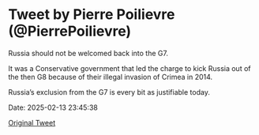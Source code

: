 # Tweet by Pierre Poilievre (@PierrePoilievre)

Russia should not be welcomed back into the G7. 

It was a Conservative government that led the charge to kick Russia out of the then G8 because of their illegal invasion of Crimea in 2014.

Russia’s exclusion from the G7 is every bit as justifiable today.

Date: 2025-02-13 23:45:38

[Original Tweet](https://x.com/PierrePoilievre/status/1890185595038888173)
